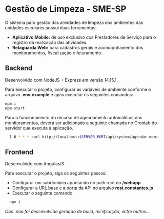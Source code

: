
# Gestão de Limpeza - SME-SP

O sistema para gestão das atividades de limpeza dos ambientes das unidades escolares possui duas ferramentas:


- **Aplicativo Mobile:** de uso exclusivo dos Prestadores de Serviço para o registro da realização das atividades.
- **Retaguarda Web:** para cadastros gerais e acomapnhamento dos monitoramentos, fiscalização e faturamento.


## Backend

Desenvolvido com NodeJS + Express em versão 14.15.1.

Para executar o projeto, configurar as variáveis de ambiente conforme o arquivo **.env.example** e após executar os seguintes comandos:

```bash
npm i
npm start
```

Para o funcionamento do recurso de agendamento automáticos dos monitoramentos, deverá ser adicionado a seguinte chamada no Crontab do servidor que executa a aplicação.

```bash
  1 0 * * * curl http://localhost:$SERVER_PORT/api/system/agendar-monitoramentos-automaticos >> $LOG_PATH/agendamento-automatico-`date +\%F`.log 2>&1
```

## Frontend

Desenvolvido com AngularJS.

Para executar o projeto, siga os seguintes passos: 
- Configurar um subdomínio apontando no path root do **/webapp**
- Configurar a URL base e a porta da API no arquivo **rest.constantes.js**
- Executar o seguinte comando:

```bash
  npm i
```
 _Obs: não foi desenvolvido geração de build, minificação, entre outros..._

